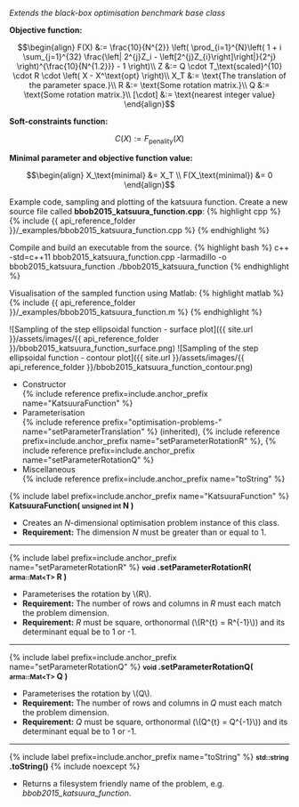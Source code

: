*Extends the black-box optimisation benchmark base class*

**Objective function:**

$$\begin{align}
F(X) &:= \frac{10}{N^{2}} \left( \prod_{i=1}^{N}\left( 1 + i \sum_{j=1}^{32} \frac{\left| 2^{j}Z_i - \left[2^{j}Z_{i}\right]\right|}{2^j} \right)^{\frac{10}{N^{1.2}}} - 1 \right)\\
Z &:= Q \cdot T_\text{scaled}^{10} \cdot R \cdot \left( X - X^\text{opt} \right)\\
X_T &:= \text{The translation of the parameter space.}\\
R &:= \text{Some rotation matrix.}\\
Q &:= \text{Some rotation matrix.}\\
[\cdot] &:= \text{nearest integer value}
\end{align}$$

**Soft-constraints function:**

$$C(X) := F_\text{penality}(X)$$

**Minimal parameter and objective function value:**

$$\begin{align}
X_\text{minimal} &= X_T \\
F(X_\text{minimal}) &= 0
\end{align}$$

Example code, sampling and plotting of the katsuura function.
Create a new source file called **bbob2015_katsuura_function.cpp**:
{% highlight cpp %}
{% include {{ api_reference_folder }}/_examples/bbob2015_katsuura_function.cpp %}
{% endhighlight %}

Compile and build an executable from the source.
{% highlight bash %}
c++ -std=c++11 bbob2015_katsuura_function.cpp -larmadillo -o bbob2015_katsuura_function
./bbob2015_katsuura_function
{% endhighlight %}

Visualisation of the sampled function using Matlab:
{% highlight matlab %}
{% include {{ api_reference_folder }}/_examples/bbob2015_katsuura_function.m %}
{% endhighlight %}

![Sampling of the step ellipsoidal function - surface plot]({{ site.url }}/assets/images/{{ api_reference_folder }}/bbob2015_katsuura_function_surface.png)
![Sampling of the step ellipsoidal function - contour plot]({{ site.url }}/assets/images/{{ api_reference_folder }}/bbob2015_katsuura_function_contour.png)

- Constructor<br>
  {% include reference prefix=include.anchor_prefix name="KatsuuraFunction" %}
- Parameterisation<br>
  {% include reference prefix="optimisation-problems-" name="setParameterTranslation" %} (inherited), {% include reference prefix=include.anchor_prefix name="setParameterRotationR" %}, {% include reference prefix=include.anchor_prefix name="setParameterRotationQ" %}
- Miscellaneous<br>
  {% include reference prefix=include.anchor_prefix name="toString" %}

{% include label prefix=include.anchor_prefix name="KatsuuraFunction" %}
**KatsuuraFunction( <small>unsigned int</small> N )**

- Creates an *N*-dimensional optimisation problem instance of this class.
- **Requirement:** The dimension *N* must be greater than or equal to 1.

---
{% include label prefix=include.anchor_prefix name="setParameterRotationR" %}
**<small>void</small> .setParameterRotationR( <small>arma::Mat&lt;T&gt;</small> R )**

- Parameterises the rotation by \\(R\\).
- **Requirement:** The number of rows and columns in *R* must each match the problem dimension.
- **Requirement:** *R* must be square, orthonormal (\\(R^{t} = R^{-1}\\)) and its determinant equal be to 1 or -1.

---
{% include label prefix=include.anchor_prefix name="setParameterRotationQ" %}
**<small>void</small> .setParameterRotationQ( <small>arma::Mat&lt;T&gt;</small> Q )**

- Parameterises the rotation by \\(Q\\).
- **Requirement:** The number of rows and columns in *Q* must each match the problem dimension.
- **Requirement:** *Q* must be square, orthonormal (\\(Q^{t} = Q^{-1}\\)) and its determinant equal be to 1 or -1.

---
{% include label prefix=include.anchor_prefix name="toString" %}
**<small>std::string</small> .toString()** {% include noexcept %}

- Returns a filesystem friendly name of the problem, e.g. *bbob2015_katsuura_function*.